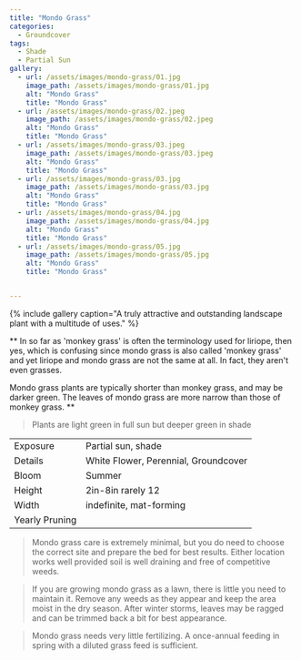 ```yaml
---
title: "Mondo Grass"
categories:
  - Groundcover
tags:
  - Shade
  - Partial Sun
gallery:
  - url: /assets/images/mondo-grass/01.jpg
    image_path: /assets/images/mondo-grass/01.jpg
    alt: "Mondo Grass"
    title: "Mondo Grass"
  - url: /assets/images/mondo-grass/02.jpeg
    image_path: /assets/images/mondo-grass/02.jpeg
    alt: "Mondo Grass"
    title: "Mondo Grass"
  - url: /assets/images/mondo-grass/03.jpeg
    image_path: /assets/images/mondo-grass/03.jpeg
    alt: "Mondo Grass"
    title: "Mondo Grass"
  - url: /assets/images/mondo-grass/03.jpg
    image_path: /assets/images/mondo-grass/03.jpg
    alt: "Mondo Grass"
    title: "Mondo Grass"
  - url: /assets/images/mondo-grass/04.jpg
    image_path: /assets/images/mondo-grass/04.jpg
    alt: "Mondo Grass"
    title: "Mondo Grass"
  - url: /assets/images/mondo-grass/05.jpg
    image_path: /assets/images/mondo-grass/05.jpg
    alt: "Mondo Grass"
    title: "Mondo Grass"


---
```


{% include gallery caption="A truly attractive and outstanding landscape plant with a multitude of uses." %}

** In so far as 'monkey grass' is often the terminology used for liriope, then yes, which is confusing since mondo grass is also called 'monkey grass' and yet liriope and mondo grass are not the same at all. In fact, they aren't even grasses.

Mondo grass plants are typically shorter than monkey grass, and may be darker green.
The leaves of mondo grass are more narrow than those of monkey grass.
**


> Plants are light green in full sun but deeper green in shade


|                |                                       |
|----------------|---------------------------------------|
| Exposure       | Partial sun, shade                    |
| Details        | White Flower,  Perennial, Groundcover |
| Bloom          | Summer                                |
| Height         | 2in-8in rarely 12                     |
| Width          | indefinite, mat-forming               |
| Yearly Pruning |                                       |

> Mondo grass care is extremely minimal, but you do need to choose the correct site and prepare the bed for best results. Either location works well provided soil is well draining and free of competitive weeds.

> If you are growing mondo grass as a lawn, there is little you need to maintain it. Remove any weeds as they appear and keep the area moist in the dry season. After winter storms, leaves may be ragged and can be trimmed back a bit for best appearance. 

> Mondo grass needs very little fertilizing. A once-annual feeding in spring with a diluted grass feed is sufficient.

